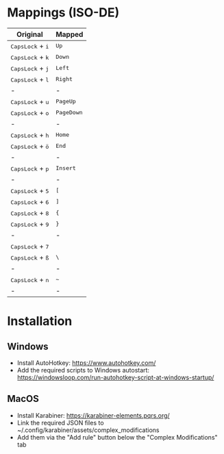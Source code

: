 # Mappings (ISO-DE)

|Original|Mapped|
|-|-|
|<kbd>CapsLock</kbd> + <kbd>i</kbd> | <kbd>Up</kbd>|
|<kbd>CapsLock</kbd> + <kbd>k</kbd> | <kbd>Down</kbd>|
|<kbd>CapsLock</kbd> + <kbd>j</kbd> | <kbd>Left</kbd>|
|<kbd>CapsLock</kbd> + <kbd>l</kbd> | <kbd>Right</kbd>|
|-|-|
|<kbd>CapsLock</kbd> + <kbd>u</kbd> | <kbd>PageUp</kbd>|
|<kbd>CapsLock</kbd> + <kbd>o</kbd> | <kbd>PageDown</kbd>|
|-|-|
|<kbd>CapsLock</kbd> + <kbd>h</kbd> | <kbd>Home</kbd>|
|<kbd>CapsLock</kbd> + <kbd>ö</kbd> | <kbd>End</kbd>|
|-|-|
|<kbd>CapsLock</kbd> + <kbd>p</kbd> | <kbd>Insert</kbd>|
|-|-|
|<kbd>CapsLock</kbd> + <kbd>5</kbd> | <kbd>[</kbd>|
|<kbd>CapsLock</kbd> + <kbd>6</kbd> | <kbd>]</kbd>|
|<kbd>CapsLock</kbd> + <kbd>8</kbd> | <kbd>{</kbd>|
|<kbd>CapsLock</kbd> + <kbd>9</kbd> | <kbd>}</kbd>|
|-|-|
|<kbd>CapsLock</kbd> + <kbd>7</kbd> | <kbd>|</kbd>|
|<kbd>CapsLock</kbd> + <kbd>ß</kbd> | <kbd>\\</kbd>|
|-|-|
|<kbd>CapsLock</kbd> + <kbd>n</kbd> | <kbd>~</kbd>|
|-|-|
# Installation

## Windows

* Install AutoHotkey: https://www.autohotkey.com/
* Add the required scripts to Windows autostart: https://windowsloop.com/run-autohotkey-script-at-windows-startup/

## MacOS

* Install Karabiner: https://karabiner-elements.pqrs.org/
* Link the required JSON files to ~/.config/karabiner/assets/complex_modifications
* Add them via the "Add rule" button below the "Complex Modifications" tab
